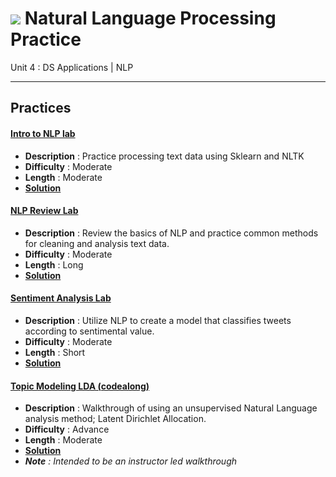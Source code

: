 # ![](https://ga-dash.s3.amazonaws.com/production/assets/logo-9f88ae6c9c3871690e33280fcf557f33.png) Natural Language Processing Practice

Unit 4 : DS Applications | NLP

---

## Practices

#### [Intro to NLP lab](./intro-to-nlp-lab.ipynb)
  - **Description** : Practice processing text data using Sklearn and NLTK
  - **Difficulty** : Moderate
  - **Length** : Moderate
  - **[Solution](./solution-code/intro-to-nlp-lab-solutions.ipynb)**
  
#### [NLP Review Lab](./nlp-review.ipynb)
  - **Description** : Review the basics of NLP and practice common methods for cleaning and analysis text data.
  - **Difficulty** : Moderate
  - **Length** : Long
  - **[Solution](./solution-code/nlp-review-solutions.ipynb)**
  
#### [Sentiment Analysis Lab](./sentiment-lab-starter-code.ipynb)
  - **Description** : Utilize NLP to create a model that classifies tweets according to sentimental value.
  - **Difficulty** : Moderate
  - **Length** : Short
  - **[Solution](./solution-code/sentiment-lab-solution-code.ipynb)**
  
#### [Topic Modeling LDA (codealong)](./topic-modeling-lda-codealong-lab.ipynb)
  - **Description** : Walkthrough of using an unsupervised Natural Language analysis method; Latent Dirichlet Allocation.
  - **Difficulty** : Advance
  - **Length** : Moderate
  - **[Solution](./solution-code/topic-modeling-lda-codealong-lab-solutions.ipynb)**
  - _**Note** : Intended to be an instructor led walkthrough_

